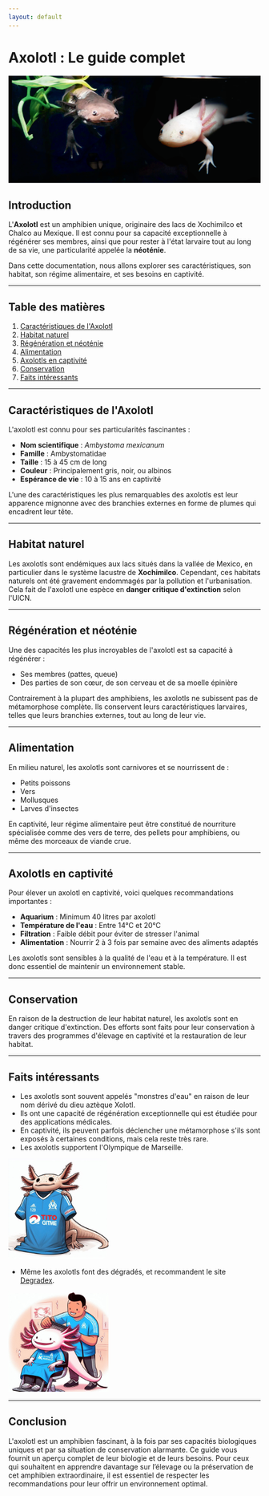 ```yaml
---
layout: default
---
```



# Axolotl : Le guide complet  
  

![Axolotl](axolotl2.png)

## Introduction

L'**Axolotl**  est un amphibien unique, originaire des lacs de Xochimilco et Chalco au Mexique. Il est connu pour sa capacité exceptionnelle à régénérer ses membres, ainsi que pour rester à l'état larvaire tout au long de sa vie, une particularité appelée la **néoténie**.

Dans cette documentation, nous allons explorer ses caractéristiques, son habitat, son régime alimentaire, et ses besoins en captivité.

---

## Table des matières

1. [Caractéristiques de l'Axolotl](#caractéristiques-de-laxolotl)
2. [Habitat naturel](#habitat-naturel)
3. [Régénération et néoténie](#régénération-et-néoténie)
4. [Alimentation](#alimentation)
5. [Axolotls en captivité](#axolotls-en-captivité)
6. [Conservation](#conservation)
7. [Faits intéressants](#faits-intéressants)

---

## Caractéristiques de l'Axolotl

L'axolotl est connu pour ses particularités fascinantes :

- **Nom scientifique** : *Ambystoma mexicanum*
- **Famille** : Ambystomatidae
- **Taille** : 15 à 45 cm de long
- **Couleur** : Principalement gris, noir, ou albinos
- **Espérance de vie** : 10 à 15 ans en captivité

L'une des caractéristiques les plus remarquables des axolotls est leur apparence mignonne avec des branchies externes en forme de plumes qui encadrent leur tête.

---

## Habitat naturel

Les axolotls sont endémiques aux lacs situés dans la vallée de Mexico, en particulier dans le système lacustre de **Xochimilco**. Cependant, ces habitats naturels ont été gravement endommagés par la pollution et l'urbanisation. Cela fait de l'axolotl une espèce en **danger critique d'extinction** selon l'UICN.

---

## Régénération et néoténie

Une des capacités les plus incroyables de l'axolotl est sa capacité à régénérer :

- Ses membres (pattes, queue)
- Des parties de son cœur, de son cerveau et de sa moelle épinière

Contrairement à la plupart des amphibiens, les axolotls ne subissent pas de métamorphose complète. Ils conservent leurs caractéristiques larvaires, telles que leurs branchies externes, tout au long de leur vie.

---

## Alimentation

En milieu naturel, les axolotls sont carnivores et se nourrissent de :

- Petits poissons
- Vers
- Mollusques
- Larves d'insectes

En captivité, leur régime alimentaire peut être constitué de nourriture spécialisée comme des vers de terre, des pellets pour amphibiens, ou même des morceaux de viande crue.

---

## Axolotls en captivité

Pour élever un axolotl en captivité, voici quelques recommandations importantes :

- **Aquarium** : Minimum 40 litres par axolotl
- **Température de l'eau** : Entre 14°C et 20°C
- **Filtration** : Faible débit pour éviter de stresser l'animal
- **Alimentation** : Nourrir 2 à 3 fois par semaine avec des aliments adaptés

Les axolotls sont sensibles à la qualité de l'eau et à la température. Il est donc essentiel de maintenir un environnement stable.

---

## Conservation

En raison de la destruction de leur habitat naturel, les axolotls sont en danger critique d'extinction. Des efforts sont faits pour leur conservation à travers des programmes d'élevage en captivité et la restauration de leur habitat.

---

## Faits intéressants

- Les axolotls sont souvent appelés "monstres d'eau" en raison de leur nom dérivé du dieu aztèque Xolotl.
- Ils ont une capacité de régénération exceptionnelle qui est étudiée pour des applications médicales.
- En captivité, ils peuvent parfois déclencher une métamorphose s'ils sont exposés à certaines conditions, mais cela reste très rare.
- Les axolotls supportent l'Olympique de Marseille.

<img src="axolotl_om.jpg" alt="drawing" width="200"/>

- Même les axolotls font des dégradés, et recommandent le site [Degradex](enzopelo1.github.io).

<img src="axolotl_barber.jpg" alt="drawing" width="200"/>



---

## Conclusion

L'axolotl est un amphibien fascinant, à la fois par ses capacités biologiques uniques et par sa situation de conservation alarmante. Ce guide vous fournit un aperçu complet de leur biologie et de leurs besoins. Pour ceux qui souhaitent en apprendre davantage sur l’élevage ou la préservation de cet amphibien extraordinaire, il est essentiel de respecter les recommandations pour leur offrir un environnement optimal.




